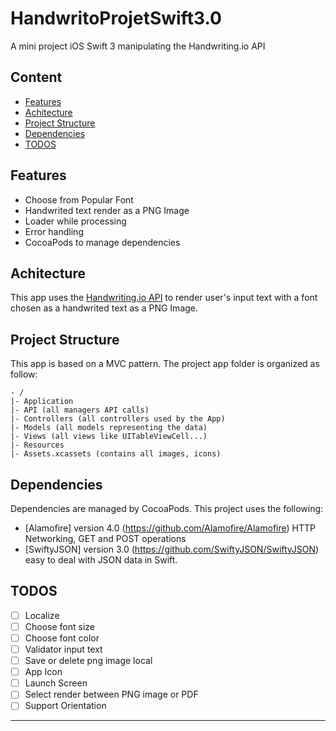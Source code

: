 # HandwritoProjetSwift3.0
A mini project iOS Swift 3 manipulating the Handwriting.io API

## Content
- [Features](#features)
- [Achitecture](#achitecture)
- [Project Structure](#project-structure)
- [Dependencies](#dependencies)
- [TODOS](#todos)


## Features
- Choose from Popular Font
- Handwrited text render as a PNG Image
- Loader while processing
- Error handling  
- CocoaPods to manage dependencies

## Achitecture
This app uses the [Handwriting.io API](https://handwriting.io/) to render user's input text with a font chosen as a handwrited text as a PNG Image.

## Project Structure
This app is based on a MVC pattern. The project app folder is organized as follow:
```
- /
|- Application
|- API (all managers API calls)
|- Controllers (all controllers used by the App)
|- Models (all models representing the data)
|- Views (all views like UITableViewCell...)
|- Resources
|- Assets.xcassets (contains all images, icons)
```

## Dependencies
Dependencies are managed by CocoaPods. This project uses the following:
- [Alamofire] version 4.0 (https://github.com/Alamofire/Alamofire) HTTP Networking, GET and POST operations
- [SwiftyJSON] version 3.0 (https://github.com/SwiftyJSON/SwiftyJSON) easy to deal with JSON data in Swift.

## TODOS
- [ ] Localize
- [ ] Choose font size
- [ ] Choose font color
- [ ] Validator input text
- [ ] Save or delete png image local
- [ ] App Icon
- [ ] Launch Screen
- [ ] Select render between PNG image or PDF
- [ ] Support Orientation

---
